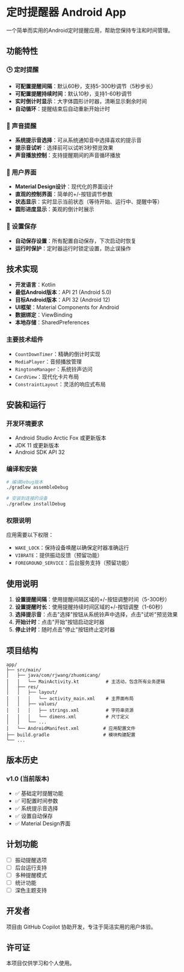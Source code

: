 # 定时提醒器 Android App

一个简单而实用的Android定时提醒应用，帮助您保持专注和时间管理。

## 功能特性

### 🕒 定时提醒
- **可配置提醒间隔**：默认60秒，支持5-300秒调节（5秒步长）
- **可配置提醒持续时间**：默认10秒，支持1-60秒调节
- **实时倒计时显示**：大字体圆形计时器，清晰显示剩余时间
- **自动循环**：提醒结束后自动重新开始计时

### 🎵 声音提醒
- **系统提示音选择**：可从系统通知音中选择喜欢的提示音
- **提示音试听**：选择前可以试听3秒预览效果
- **声音播放控制**：支持提醒期间的声音循环播放

### 🎨 用户界面
- **Material Design设计**：现代化的界面设计
- **直观的控制界面**：简单的+/-按钮调节参数
- **状态显示**：实时显示当前状态（等待开始、运行中、提醒中等）
- **圆形进度显示**：美观的倒计时展示

### 💾 设置保存
- **自动保存设置**：所有配置自动保存，下次启动时恢复
- **运行时保护**：定时器运行时锁定设置，防止误操作

## 技术实现

- **开发语言**：Kotlin
- **最低Android版本**：API 21 (Android 5.0)
- **目标Android版本**：API 32 (Android 12)
- **UI框架**：Material Components for Android
- **数据绑定**：ViewBinding
- **本地存储**：SharedPreferences

### 主要技术组件
- `CountDownTimer`：精确的倒计时实现
- `MediaPlayer`：音频播放管理
- `RingtoneManager`：系统铃声访问
- `CardView`：现代化卡片布局
- `ConstraintLayout`：灵活的响应式布局

## 安装和运行

### 开发环境要求
- Android Studio Arctic Fox 或更新版本
- JDK 11 或更新版本
- Android SDK API 32

### 编译和安装
```bash
# 编译Debug版本
./gradlew assembleDebug

# 安装到连接的设备
./gradlew installDebug
```

### 权限说明
应用需要以下权限：
- `WAKE_LOCK`：保持设备唤醒以确保定时器准确运行
- `VIBRATE`：提供振动反馈（预留功能）
- `FOREGROUND_SERVICE`：后台服务支持（预留功能）

## 使用说明

1. **设置提醒间隔**：使用提醒间隔区域的+/-按钮调整时间（5-300秒）
2. **设置提醒时长**：使用提醒持续时间区域的+/-按钮调整（1-60秒）
3. **选择提示音**：点击"选择"按钮从系统铃声中选择，点击"试听"预览效果
4. **开始计时**：点击"开始"按钮启动定时器
5. **停止计时**：随时点击"停止"按钮终止定时器

## 项目结构

```
app/
├── src/main/
│   ├── java/com/rjwang/zhuomicang/
│   │   └── MainActivity.kt          # 主活动，包含所有业务逻辑
│   ├── res/
│   │   ├── layout/
│   │   │   └── activity_main.xml    # 主界面布局
│   │   ├── values/
│   │   │   ├── strings.xml          # 字符串资源
│   │   │   └── dimens.xml           # 尺寸定义
│   │   └── ...
│   └── AndroidManifest.xml         # 应用配置文件
├── build.gradle                    # 模块构建配置
└── ...
```

## 版本历史

### v1.0 (当前版本)
- ✅ 基础定时提醒功能
- ✅ 可配置时间参数
- ✅ 系统提示音选择
- ✅ 设置自动保存
- ✅ Material Design界面

## 计划功能

- [ ] 振动提醒选项
- [ ] 后台运行支持
- [ ] 多种提醒模式
- [ ] 统计功能
- [ ] 深色主题支持

## 开发者

项目由 GitHub Copilot 协助开发，专注于简洁实用的用户体验。

## 许可证

本项目仅供学习和个人使用。
